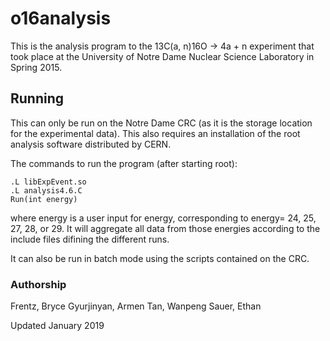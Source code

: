 # o16analysis

This is the analysis program to the 13C(a, n)16O -> 4a + n experiment that took place at the University of Notre Dame Nuclear Science Laboratory in Spring 2015.

## Running

This can only be run on the Notre Dame CRC (as it is the storage location for the experimental data). This also requires an installation of the root analysis software distributed by CERN. 

The commands to run the program (after starting root):
```
.L libExpEvent.so
.L analysis4.6.C
Run(int energy)
```

where energy is a user input for energy, corresponding to energy= 24, 25, 27, 28, or 29. It will aggregate all data from those energies according to the include files difining the different runs. 

It can also be run in batch mode using the scripts contained on the CRC. 

### Authorship

Frentz, Bryce
Gyurjinyan, Armen
Tan, Wanpeng
Sauer, Ethan

Updated January 2019
